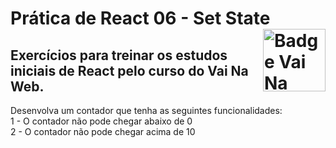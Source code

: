 # Prática de React 06 - Set State <img src="https://i.ibb.co/QpLTKSz/badge-M2-T2.png" alt="Badge Vai Na Web T2.1" width="100" align="right">

## Exercícios para treinar os estudos iniciais de React pelo curso do Vai Na Web.

Desenvolva um contador que tenha as seguintes funcionalidades:\
1 - O contador não pode chegar abaixo de 0\
2 - O contador não pode chegar acima de 10
